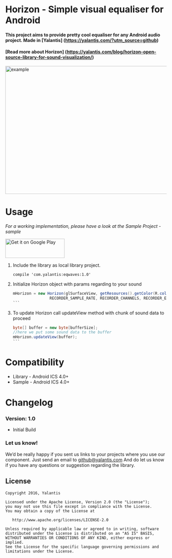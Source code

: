 # Horizon - Simple visual equaliser for Android

#### This project aims to provide pretty cool equaliser for any Android audio project. Made in [Yalantis] (https://yalantis.com/?utm_source=github)

#### [Read more about Horizon] (https://yalantis.com/blog/horizon-open-source-library-for-sound-visualization/)

<img src="https://photos-4.dropbox.com/t/2/AACBqjJCbF9QgxAH9LovkNrJx-6wP6x8gAtYzGB90PGeNg/12/303862396/png/32x32/3/1463760000/0/2/blog_article_header.png/EOy-xqkCGP3DDiACKAI/5FtBhn3W5mYpCiYUXLhXaMs5t7jKkohow0tMYoRslfg?size_mode=3&size=2048x1536" alt="example" style="width:720;height:400">

# Usage

*For a working implementation, please have a look at the Sample Project - sample*

<a href="https://play.google.com/store/apps/details?id=com.yalantis.horizon&utm_source=global_co&utm_medium=prtnr&utm_content=Mar2515&utm_campaign=PartBadge&pcampaignid=MKT-AC-global-none-all-co-pr-py-PartBadges-Oct1515-1"><img alt="Get it on Google Play" src="https://play.google.com/intl/en_us/badges/images/apps/en-play-badge.png" width="185" height="60"/></a>

1. Include the library as local library project.

    ``` compile 'com.yalantis:eqwaves:1.0' ```
    
2. Initialize Horizon object with params regarding to your sound

    ````java
    mHorizon = new Horizon(glSurfaceView, getResources().getColor(R.color.background),
                    RECORDER_SAMPLE_RATE, RECORDER_CHANNELS, RECORDER_ENCODING_BIT);
    ```

3. To update Horizon call updateView method with chunk of sound data to proceed

	````java
   byte[] buffer = new byte[bufferSize];
   //here we put some sound data to the buffer
   mHorizon.updateView(buffer);
    ```
# Compatibility
  
  * Library - Android ICS 4.0+
  * Sample - Android ICS 4.0+
  
# Changelog

### Version: 1.0

  * Initial Build

### Let us know!

We’d be really happy if you sent us links to your projects where you use our component. Just send an email to github@yalantis.com And do let us know if you have any questions or suggestion regarding the library. 

## License

    Copyright 2016, Yalantis

    Licensed under the Apache License, Version 2.0 (the "License");
    you may not use this file except in compliance with the License.
    You may obtain a copy of the License at

       http://www.apache.org/licenses/LICENSE-2.0

    Unless required by applicable law or agreed to in writing, software
    distributed under the License is distributed on an "AS IS" BASIS,
    WITHOUT WARRANTIES OR CONDITIONS OF ANY KIND, either express or implied.
    See the License for the specific language governing permissions and
    limitations under the License.









